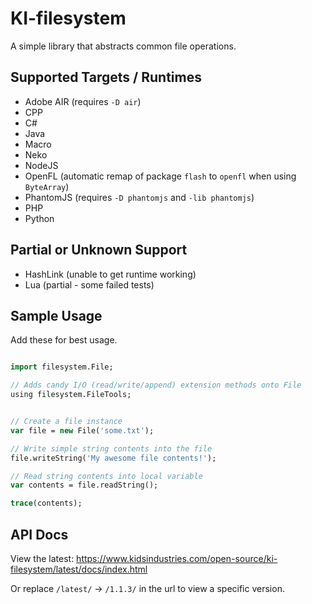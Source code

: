 # KI-filesystem

A simple library that abstracts common file operations.

## Supported Targets / Runtimes

- Adobe AIR (requires `-D air`)
- CPP
- C#
- Java
- Macro
- Neko
- NodeJS
- OpenFL (automatic remap of package `flash` to `openfl` when using `ByteArray`)
- PhantomJS (requires `-D phantomjs` and `-lib phantomjs`)
- PHP
- Python

## Partial or Unknown Support

- HashLink (unable to get runtime working)
- Lua (partial - some failed tests)

## Sample Usage

Add these for best usage.

```haxe

import filesystem.File;

// Adds candy I/O (read/write/append) extension methods onto File
using filesystem.FileTools;

```

```haxe

// Create a file instance
var file = new File('some.txt');

// Write simple string contents into the file
file.writeString('My awesome file contents!');

// Read string contents into local variable
var contents = file.readString();

trace(contents); 

```

## API Docs

View the latest: https://www.kidsindustries.com/open-source/ki-filesystem/latest/docs/index.html

Or replace `/latest/` -> `/1.1.3/` in the url to view a specific version.